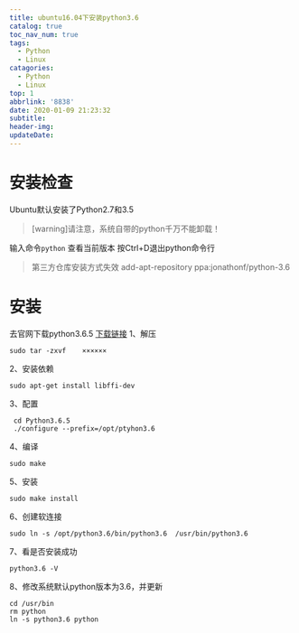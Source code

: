 ```yaml
---
title: ubuntu16.04下安装python3.6
catalog: true
toc_nav_num: true
tags:
  - Python
  - Linux
catagories:
  - Python
  - Linux
top: 1
abbrlink: '8838'
date: 2020-01-09 21:23:32
subtitle:
header-img:
updateDate:
---
```


# 安装检查
Ubuntu默认安装了Python2.7和3.5
>[warning]请注意，系统自带的python千万不能卸载！

输入命令`python` 查看当前版本
按Ctrl+D退出python命令行

> 第三方仓库安装方式失效
add-apt-repository ppa:jonathonf/python-3.6

# 安装
去官网下载python3.6.5
[下载链接](https://www.python.org/downloads/release/)
1、解压

	sudo tar -zxvf    ××××××
2、安装依赖

 	sudo apt-get install libffi-dev

3、配置

	 cd Python3.6.5
	 ./configure --prefix=/opt/ptyhon3.6

4、编译

	sudo make

5、安装

	sudo make install

6、创建软连接

	sudo ln -s /opt/python3.6/bin/python3.6  /usr/bin/python3.6

7、看是否安装成功

	python3.6 -V

8、修改系统默认python版本为3.6，并更新

	cd /usr/bin
	rm python
	ln -s python3.6 python
